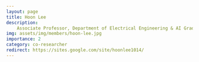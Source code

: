 ```yaml
---
layout: page
title: Hoon Lee
description:
    Associate Professor, Department of Electrical Engineering & AI Graduate School, Ulsan National Institute of Science and Technology (UNIST)<br/>Ph.D. Electrical and Computing Engineering<br/>hoonlee@unist.ac.kr
img: assets/img/members/hoon-lee.jpg
importance: 2
category: co-researcher
redirect: https://sites.google.com/site/hoonlee1014/
---
```

